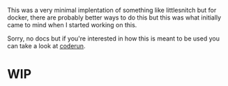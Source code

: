 This was a very minimal implentation of something like littlesnitch but for docker, there are probably better ways to do this but this was what initially came to mind when I started working on this.

Sorry, no docs but if you're interested in how this is meant to be used you can take a look at [coderun](https://github.com/RyanJarv/coderun/tree/coderun-v1).

# WIP
